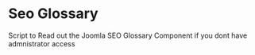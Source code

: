 # Seo Glossary
Script to Read out the Joomla SEO Glossary Component if you dont have admnistrator access
